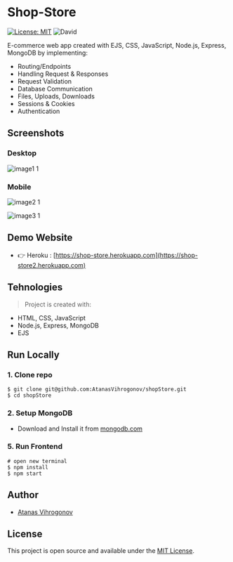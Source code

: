# Shop-Store

[![License: MIT](https://img.shields.io/badge/License-MIT-blue.svg)](https://opensource.org/licenses/MIT) ![David](https://img.shields.io/david/dev/taniarascia/webpack-boilerplate)

E-commerce web app created with EJS, CSS, JavaScript, Node.js, Express, MongoDB by implementing: 
- Routing/Endpoints
- Handling Request & Responses
- Request Validation
- Database Communication
- Files, Uploads, Downloads
- Sessions & Cookies
- Authentication



## Screenshots
### Desktop
![image1 1](https://user-images.githubusercontent.com/45083295/106662158-f208d980-6599-11eb-9e32-2a87b4ff5a09.jpg)
### Mobile
![image2 1](https://user-images.githubusercontent.com/45083295/106662303-21b7e180-659a-11eb-86f7-5795b5e00726.jpg)

![image3 1](https://user-images.githubusercontent.com/45083295/106662289-195fa680-659a-11eb-9048-b95662c87d44.jpg)

## Demo Website
- 👉 Heroku : [https://shop-store.herokuapp.com](https://shop-store2.herokuapp.com)

## Tehnologies
> Project is created with:
- HTML, CSS, JavaScript
- Node.js, Express, MongoDB
- EJS

## Run Locally
### 1. Clone repo
```
$ git clone git@github.com:AtanasVihrogonov/shopStore.git
$ cd shopStore
```
### 2. Setup MongoDB
- Download and Install it from [mongodb.com](https://www.mongodb.com/try/download/community)

### 5. Run Frontend
```
# open new terminal
$ npm install
$ npm start
```

## Author
- [Atanas Vihrogonov](https://avihrogonov.co.uk)

## License
This project is open source and available under the [MIT License](LICENSE).
